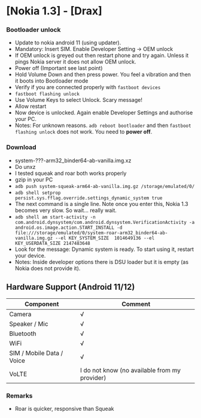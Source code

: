 # [Nokia 1.3] - [Drax]

### Bootloader unlock

- Update to nokia android 11 (using updater).
- Mandatory: Insert SIM. Enable Developer Setting -> OEM unlock
- If OEM unlock is greyed out then restart phone and try again. Unless it pings Nokia server it does not allow OEM unlock.
- Power off (Important see last point)
- Hold Volume Down and then press power. You feel a vibration and then it boots into Bootloader mode
- Verify if you are connected properly with `fastboot devices`
- `fastboot flashing unlock`
- Use Volume Keys to select Unlock. Scary message!
- Allow restart
- Now device is unlocked. Again enable Developer Settings and authorise your PC.
- Notes: For unknown reasons. `adb reboot bootloader` and then `fastboot flashing unlock` does not work. You need to **power off**.

### Download 

- system-???-arm32_binder64-ab-vanilla.img.xz
- Do unxz
- I tested squeak and roar both works properly
- gzip in your PC
- `adb push system-squeak-arm64-ab-vanilla.img.gz /storage/emulated/0/`
- `adb shell setprop persist.sys.fflag.override.settings_dynamic_system true`
- The next command is a single line. Note once you enter this, Nokia 1.3 becomes very slow. So wait... really wait.
- `adb shell am start-activity -n com.android.dynsystem/com.android.dynsystem.VerificationActivity -a android.os.image.action.START_INSTALL -d file:///storage/emulated/0/system-roar-arm32_binder64-ab-vanilla.img.gz --el KEY_SYSTEM_SIZE  1014649136 --el KEY_USERDATA_SIZE 2147483648`
- Look for the message: Dynamic system is ready. To start using it, restart your device.
- Notes: Inside developer options there is DSU loader but it is empty (as Nokia does not provide it). 


## Hardware Support (Android 11/12)

| Component                 |      Comment                                              |
|---------------------------|-----------------------------------------------------------|
| Camera                    | √                                                         |
| Speaker / Mic             | √                                                         |
| Bluetooth                 | √                                                         |
| WiFi                      | √                                                         |
| SIM / Mobile Data / Voice | √                                                         |
| VoLTE                     | I do not know (no available from my provider)               |


### Remarks

- Roar is quicker, responsive than Squeak